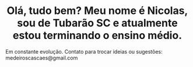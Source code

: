 
<h1 align = "center">Olá, tudo bem? Meu nome é Nicolas, sou de Tubarão SC e atualmente estou terminando o ensino médio.</h1>
Em constante evolução.
Contato para trocar ideias ou sugestões:
medeiroscascaes@gmail.com
<!---
NicolasMCascaes/NicolasMCascaes is a ✨ special ✨ repository because its `README.md` (this file) appears on your GitHub profile.
You can click the Preview link to take a look at your changes.
--->
